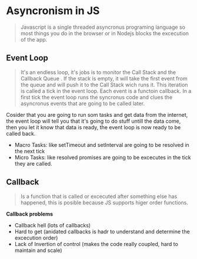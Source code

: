 # Asyncronism in JS
>Javascript is a single threaded asyncronus programing language so most things you do in the browser or in Nodejs blocks the excecution of the app.

## Event Loop
>It's an endless loop, it's jobs is to monitor the Call Stack and the Callback Queue . If the stack is empty, it will take the first event from the queue and will push it to the Call Stack wich runs it. This iteration is called a tick in the event loop. Each event is a functoin callback. In a first tick the event loop runs the syncronus code and clues the asyncronus events that are going to be called later.

Cosider that you are going to run som tasks and get data from the internet, the event loop will tell you that it's going to do stuff untill the data come, then you let it know that data is ready, the event loop is now ready to be called back.

- Macro Tasks: like setTimeout and setInterval are going to be resolved in the next tick
- Micro Tasks: like resolved promises are going to be excecutes in the tick they are called.

## Callback
> Is a function that is called or excecuted after something else has happened, this is posible because JS supports higer order functions.

**Callback problems**
- Callback hell (lots of callbacks)
- Hard to get (anidated callbacks is hadr to understand and determine the excecution order)
- Lack of Invertion of control (makes the code really coupled, hard to maintain and scale)
